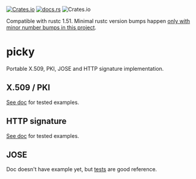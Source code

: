 [![Crates.io](https://img.shields.io/crates/v/picky.svg)](https://crates.io/crates/picky)
[![docs.rs](https://docs.rs/picky/badge.svg)](https://docs.rs/picky)
![Crates.io](https://img.shields.io/crates/l/picky)

Compatible with rustc 1.51.
Minimal rustc version bumps happen [only with minor number bumps in this project](https://github.com/Devolutions/picky-rs/issues/89#issuecomment-868303478).

# picky

Portable X.509, PKI, JOSE and HTTP signature implementation.

## X.509 / PKI

[See doc](https://docs.rs/picky/latest/picky/x509/index.html) for tested examples.

## HTTP signature

[See doc](https://docs.rs/picky/latest/picky/http/index.html) for tested examples.

## JOSE

Doc doesn't have example yet, but [tests](https://github.com/Devolutions/picky-rs/blob/master/picky/src/jose/jwt.rs#L438) are good reference.


